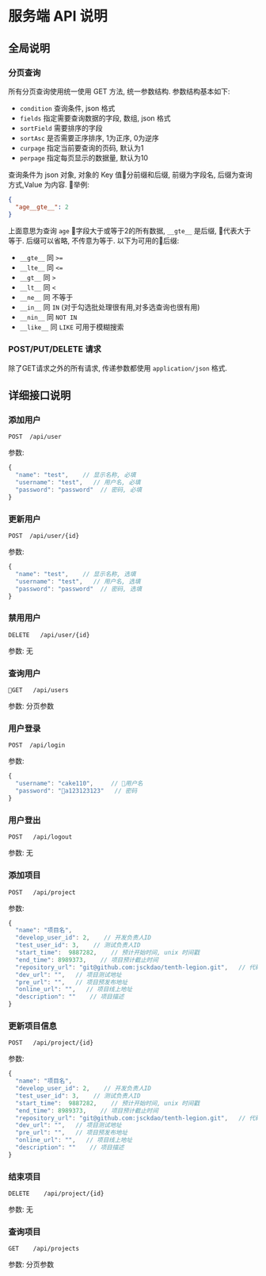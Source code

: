 # 服务端 API 说明

## 全局说明

### 分页查询

所有分页查询使用统一使用 GET 方法, 统一参数结构. 参数结构基本如下:
  - `condition`  查询条件, json 格式
  - `fields`  指定需要查询数据的字段, 数组, json 格式
  - `sortField`  需要排序的字段
  - `sortAsc`  是否需要正序排序, 1为正序, 0为逆序
  - `curpage`  指定当前要查询的页码, 默认为1
  - `perpage`  指定每页显示的数据量, 默认为10

查询条件为 json 对象, 对象的 Key 值分前缀和后缀, 前缀为字段名, 后缀为查询方式,Value 为内容. 举例: 

```json
{
  "age__gte__": 2
}
```

上面意思为查询 `age` 字段大于或等于2的所有数据, `__gte__` 是后缀, 代表大于等于. 后缀可以省略, 不传意为等于. 以下为可用的后缀:

  - ``__gte__`` 同 ``>=``
  - ``__lte__`` 同 ``<=``
  - ``__gt__`` 同 ``>``
  - ``__lt__`` 同 ``<``
  - ``__ne__`` 同 不等于
  - ``__in__`` 同 ``IN`` (对于勾选批处理很有用,对多选查询也很有用)
  - ``__nin__`` 同 ``NOT IN``
  - ``__like__`` 同 ``LIKE`` 可用于模糊搜索

### POST/PUT/DELETE 请求 

除了GET请求之外的所有请求, 传递参数都使用 `application/json` 格式.


## 详细接口说明

### 添加用户

```
POST  /api/user
```
参数:

```js
{
  "name": "test",    // 显示名称, 必填
  "username": "test",   // 用户名, 必填
  "password": "password"  // 密码, 必填
}
```

### 更新用户
```
POST  /api/user/{id}
```
参数:

```js
{
  "name": "test",    // 显示名称, 选填
  "username": "test",   // 用户名, 选填
  "password": "password"  // 密码, 选填
}
```

### 禁用用户
``` 
DELETE   /api/user/{id}
```
参数:  无

### 查询用户
```
GET   /api/users
```
参数: 分页参数

### 用户登录
```
POST  /api/login
```
参数: 
```js
{
  "username": "cake110",     // 用户名
  "password": "a123123123"   // 密码
}
```

### 用户登出
```
POST   /api/logout
```
参数: 无

### 添加项目
``` 
POST   /api/project
```
参数:
```js
{
  "name": "项目名",
  "develop_user_id": 2,    // 开发负责人ID
  "test_user_id": 3,    // 测试负责人ID
  "start_time":  9887282,    // 预计开始时间, unix 时间戳
  "end_time": 8989373,    // 项目预计截止时间
  "repository_url": "git@github.com:jsckdao/tenth-legion.git",   // 代码仓库地址
  "dev_url": "",   // 项目测试地址
  "pre_url": "",   // 项目预发布地址
  "online_url": "",   // 项目线上地址
  "description": ""    // 项目描述
}
```


### 更新项目信息
```
POST   /api/project/{id}
```
参数:
```js
{
  "name": "项目名",
  "develop_user_id": 2,    // 开发负责人ID
  "test_user_id": 3,    // 测试负责人ID
  "start_time":  9887282,    // 预计开始时间, unix 时间戳
  "end_time": 8989373,    // 项目预计截止时间
  "repository_url": "git@github.com:jsckdao/tenth-legion.git",   // 代码仓库地址
  "dev_url": "",   // 项目测试地址
  "pre_url": "",   // 项目预发布地址
  "online_url": "",   // 项目线上地址
  "description": ""    // 项目描述
}
```

### 结束项目
``` 
DELETE    /api/project/{id}
```
参数: 无

### 查询项目
```
GET    /api/projects
``` 
参数:  分页参数

